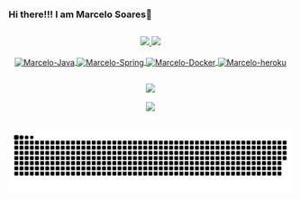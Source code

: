 ### Hi there!!! I am Marcelo Soares👋
##

<!--
**marcelluss1986/marcelluss1986** is a ✨ _special_ ✨ repository because its `README.md` (this file) appears on your GitHub profile.

Here are some ideas to get you started:

🔭 I’m currently working on GrupoAcert
🌱 I’m currently learning ...
- 👯 I’m looking to collaborate on ...
- 🤔 I’m looking for help with ...
- 💬 Ask me about ...
- 📫 How to reach me: ...
- 😄 Pronouns: ...
- ⚡ Fun fact: ...
-->

<div align="center">
  <a href="https://github.com/marcelluss1986">
  <img height="180em" src="https://github-readme-stats.vercel.app/api?username=marcelluss1986&show_icons=true&theme=highcontrast&include_all_commits=true&count_private=true"/>
  <img height="180em" src="https://github-readme-stats.vercel.app/api/top-langs/?username=marcelluss1986&layout=compact&langs_count=7&theme=highcontrast"/>
</div>

<div align="center" style="display: inline_block"><br>
  <img align="center" alt="Marcelo-Java" height="30" width="40" src="https://cdn.jsdelivr.net/gh/devicons/devicon/icons/java/java-original-wordmark.svg" />
  
  <img align="center" alt="Marcelo-Spring" height="30" width="40" src="https://cdn.jsdelivr.net/gh/devicons/devicon/icons/spring/spring-original-wordmark.svg" />          
  
  <img align="center" alt="Marcelo-Docker" height="30" width="40" src="https://cdn.jsdelivr.net/gh/devicons/devicon/icons/docker/docker-original-wordmark.svg" />
  
  <img align ="center" alt ="Marcelo-heroku" height="30" src="https://cdn.jsdelivr.net/gh/devicons/devicon/icons/heroku/heroku-plain-wordmark.svg" />
  </div>
  
  ##
  
  <div align="center" style="display: inline_block">
  
 <a href="linkedin.com/in/marcelo-soares-81941a25" target="_blank"><img src="https://img.shields.io/badge/-LinkedIn-%230077B5?style=for-the-badge&logo=linkedin&logoColor=white" target="_blank"></a> 
 
 <a href="mailto:marcelossoare@live.com"><img src="https://img.shields.io/badge/Microsoft_Outlook-0078D4?style=for-the-badge&logo=microsoft-outlook&logoColor=white"></a>

 </div>
 
 ##
 
 <div>
          
  ![Snake animation](https://github.com/marcelluss1986/marcelluss1986/blob/output/github-contribution-grid-snake.svg)
 
</div>
  
          
